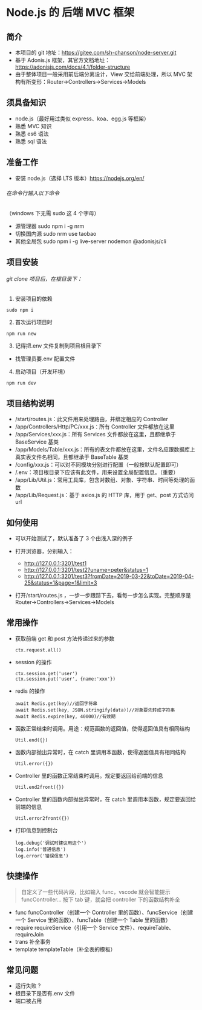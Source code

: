 # Node.js 的 后端 MVC 框架

## 简介

- 本项目的 git 地址：https://gitee.com/sh-chanson/node-server.git
- 基于 Adonis.js 框架，其官方文档地址：https://adonisjs.com/docs/4.1/folder-structure
- 由于整体项目一般采用前后端分离设计，View 交给前端处理，所以 MVC 架构有所变形：Router->Controllers->Services->Models

## 须具备知识

- node.js（最好用过类似 express、koa、egg.js 等框架）
- 熟悉 MVC 知识
- 熟悉 es6 语法
- 熟悉 sql 语法

## 准备工作

- 安装 node.js（选择 LTS 版本）https://nodejs.org/en/

###### 在命令行输入以下命令

（windows 下无需 sudo 这 4 个字母）

- 源管理器
  sudo npm i -g nrm
- 切换国内源
  sudo nrm use taobao
- 其他全局包
  sudo npm i -g live-server nodemon @adonisjs/cli

## 项目安装

###### git clone 项目后，在根目录下：

1. 安装项目的依赖

```
sudo npm i
```

2. 首次运行项目时

```
npm run new
```

3. 记得把.env 文件复制到项目根目录下

- 找管理员要.env 配置文件

4. 启动项目（开发环境）

```
npm run dev
```

## 项目结构说明

- /start/routes.js：此文件用来处理路由，并绑定相应的 Controller
- /app/Controllers/Http/PC/xxx.js：所有 Controller 文件都放在这里
- /app/Services/xxx.js：所有 Services 文件都放在这里，且都继承于 BaseService 基类
- /app/Models/Table/xxx.js：所有的表文件都放在这里，文件名应跟数据库上真实表文件名相同，且都继承于 BaseTable 基类
- /config/xxx.js：可以对不同模块分别进行配置（一般按默认配置即可）
- /.env：项目根目录下应该有此文件，用来设置全局配置信息。（重要）
- /app/Lib/Util.js：常用工具库，包含对数组、对象、字符串、时间等处理的函数
- /app/Lib/Request.js：基于 axios.js 的 HTTP 库，用于 get、post 方式访问 url

## 如何使用

- 可以开始测试了，默认准备了 3 个由浅入深的例子
- 打开浏览器，分别输入：

  - http://127.0.0.1:3201/test1
  - http://127.0.0.1:3201/test2?uname=peter&status=1
  - http://127.0.0.1:3201/test3?fromDate=2019-03-22&toDate=2019-04-25&status=1&page=1&limit=3

- 打开/start/routes.js ，一步一步跟踪下去，看每一步怎么实现。完整顺序是 Router->Controllers->Services->Models

## 常用操作

- 获取前端 get 和 post 方法传递过来的参数

  ```
  ctx.request.all()
  ```

- session 的操作
  ```
  ctx.session.get('user')
  ctx.session.put('user', {name:'xxx'})
  ```
- redis 的操作

  ```
  await Redis.get(key)//返回字符串
  await Redis.set(key, JSON.stringify(data))//对象要先转成字符串
  await Redis.expire(key, 40000)//有效期
  ```

- 函数正常结束时调用。用途：规范函数的返回值，使得返回值具有相同结构

  ```
  Util.end({})
  ```

- 函数内部抛出异常时，在 catch 里调用本函数，使得返回值具有相同结构
  ```
  Util.error({})
  ```
- Controller 里的函数正常结束时调用。规定要返回给前端的信息
  ```
  Util.end2front({})
  ```
- Controller 里的函数内部抛出异常时，在 catch 里调用本函数，规定要返回给前端的信息
  ```
  Util.error2front({})
  ```
- 打印信息到控制台

  ```
  log.debug('调试时建议用这个')
  log.info('普通信息')
  log.error('错误信息')
  ```

## 快捷操作

> 自定义了一些代码片段，比如输入 func，vscode 就会智能提示 funcController... 按下 tab 键，就会把 controller 下的函数结构补全

- func
  funcController（创建一个 Controller 里的函数）、funcService（创建一个 Service 里的函数）、funcTable（创建一个 Table 里的函数）
- require
  requireService（引用一个 Service 文件）、requireTable、requireJoin
- trans
  补全事务
- template
  templateTable（补全表的模板）

## 常见问题

- 运行失败？
- 根目录下是否有.env 文件
- 端口被占用
